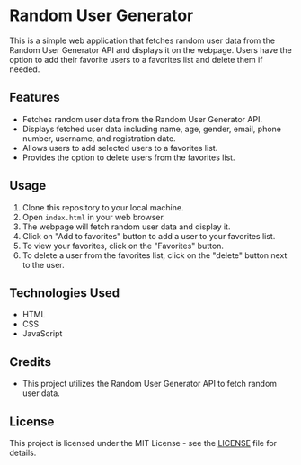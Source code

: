 # Random User Generator

This is a simple web application that fetches random user data from the Random User Generator API and displays it on the webpage. Users have the option to add their favorite users to a favorites list and delete them if needed.

## Features

- Fetches random user data from the Random User Generator API.
- Displays fetched user data including name, age, gender, email, phone number, username, and registration date.
- Allows users to add selected users to a favorites list.
- Provides the option to delete users from the favorites list.

## Usage

1. Clone this repository to your local machine.
2. Open `index.html` in your web browser.
3. The webpage will fetch random user data and display it.
4. Click on "Add to favorites" button to add a user to your favorites list.
5. To view your favorites, click on the "Favorites" button.
6. To delete a user from the favorites list, click on the "delete" button next to the user.

## Technologies Used

- HTML
- CSS
- JavaScript

## Credits

- This project utilizes the Random User Generator API to fetch random user data.

## License

This project is licensed under the MIT License - see the [LICENSE](LICENSE) file for details.
